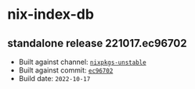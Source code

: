 # nix-index-db
## standalone release 221017.ec96702
- Built against channel: [`nixpkgs-unstable`](https://github.com/nixos/nixpkgs/tree/nixpkgs-unstable)
- Built against commit: [`ec96702`](https://github.com/NixOS/nixpkgs/commit/ec96702d7dbc5d3af40ef1c4d28040ec4a0f11e8)
- Build date: `2022-10-17`
